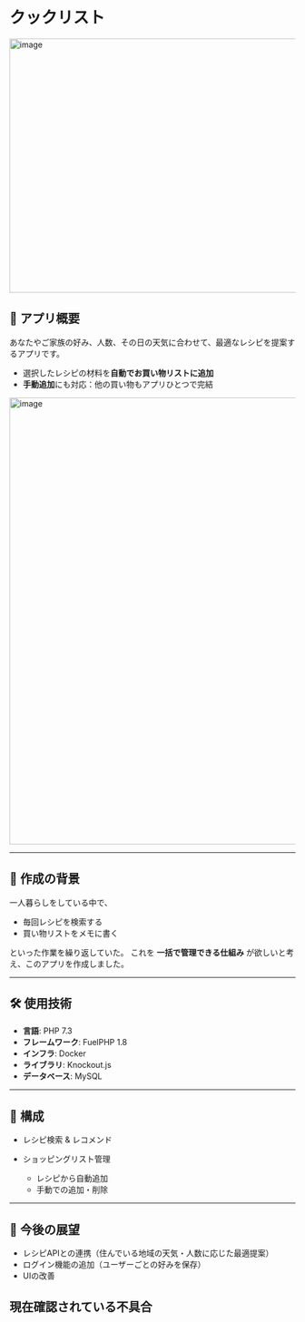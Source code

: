 # クックリスト
<img width="800" height="448" alt="image" src="https://github.com/user-attachments/assets/38fc1634-475d-4528-a3ed-096446dee826" />

## 📌 アプリ概要

あなたやご家族の好み、人数、その日の天気に合わせて、最適なレシピを提案するアプリです。

* 選択したレシピの材料を**自動でお買い物リストに追加**
* **手動追加**にも対応：他の買い物もアプリひとつで完結
<img width="1275" height="788" alt="image" src="https://github.com/user-attachments/assets/2f292806-75a9-4985-a1a2-cfdb2ee64e49" />

---

## 🎯 作成の背景

一人暮らしをしている中で、

* 毎回レシピを検索する
* 買い物リストをメモに書く

といった作業を繰り返していた。
これを **一括で管理できる仕組み** が欲しいと考え、このアプリを作成しました。

---

## 🛠 使用技術

* **言語**: PHP 7.3
* **フレームワーク**: FuelPHP 1.8
* **インフラ**: Docker
* **ライブラリ**: Knockout.js
* **データベース**: MySQL
 
---

## 📂 構成

* レシピ検索 & レコメンド
* ショッピングリスト管理

  * レシピから自動追加
  * 手動での追加・削除

---

## 🚀 今後の展望

* レシピAPIとの連携（住んでいる地域の天気・人数に応じた最適提案）
* ログイン機能の追加（ユーザーごとの好みを保存）
* UIの改善


## 現在確認されている不具合
